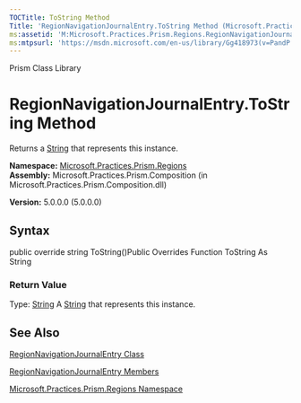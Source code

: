 ```yaml
---
TOCTitle: ToString Method
Title: 'RegionNavigationJournalEntry.ToString Method (Microsoft.Practices.Prism.Regions)'
ms:assetid: 'M:Microsoft.Practices.Prism.Regions.RegionNavigationJournalEntry.ToString'
ms:mtpsurl: 'https://msdn.microsoft.com/en-us/library/Gg418973(v=PandP.50)'
---
```


Prism Class Library

RegionNavigationJournalEntry.ToString Method
================================================

Returns a [String](http://msdn.microsoft.com/en-us/library/s1wwdcbf) that represents this instance.

**Namespace:** [Microsoft.Practices.Prism.Regions](https://msdn.microsoft.com/n:microsoft.practices.prism.regions)
**Assembly:** Microsoft.Practices.Prism.Composition (in Microsoft.Practices.Prism.Composition.dll)

**Version:** 5.0.0.0 (5.0.0.0)

## Syntax


public override string ToString()Public Overrides Function ToString As String
### Return Value

Type: [String](http://msdn.microsoft.com/en-us/library/s1wwdcbf)
A [String](http://msdn.microsoft.com/en-us/library/s1wwdcbf) that represents this instance.

See Also
--------


[RegionNavigationJournalEntry Class](https://msdn.microsoft.com/t:microsoft.practices.prism.regions.regionnavigationjournalentry)

[RegionNavigationJournalEntry Members](https://msdn.microsoft.com/allmembers.t:microsoft.practices.prism.regions.regionnavigationjournalentry)

[Microsoft.Practices.Prism.Regions Namespace](https://msdn.microsoft.com/n:microsoft.practices.prism.regions)
